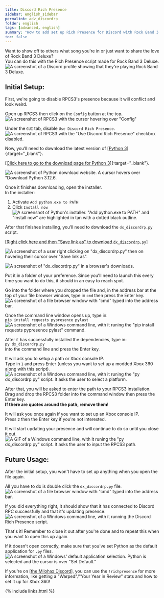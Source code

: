 ```yaml
---
title: Discord Rich Presence
sidebar: english_sidebar
permalink: adv_discordrp
folder: english
tags: [advanced, english]
summary: "How to add set up Rich Presence for Discord with Rock Band 3 Deluxe."
toc: false
---
```


Want to show off to others what song you're in or just want to share the love of Rock Band 3 Deluxe?  
You can do this with the Rich Presence script made for Rock Band 3 Deluxe.  
![A screenshot of a Discord profile showing that they're playing Rock Band 3 Deluxe.](https://rb3pc.milohax.org/images/xtra/rpc/discordrp.png "Discord Rich Presence")

## Initial Setup:

First, we're going to disable RPCS3's presence because it will conflict and look weird.

Open up RPCS3 then click on the `Config` button at the top.  
![A screenshot of RPCS3 with the cursor hovering over "Config"](https://rb3pc.milohax.org/images/xtra/rpc/rpcs3config.png "RPCS3")

Under the `GUI` tab, disable `Use Discord Rich Presence`.  
![A screenshot of RPCS3 with the "Use Discord Rich Presence" checkbox disabled.](https://rb3pc.milohax.org/images/xtra/rpc/rpcs3drpoff.png "RPCS3: Settings")

Now, you'll need to download the latest version of [[Python 3]](https://www.python.org/downloads/){:target="_blank"}.

[[Click here to go to the download page for Python 3]](https://www.python.org/downloads/){:target="_blank"}.

![A screenshot of Python download website. A cursor hovers over "Download Python 3.12.6.](https://rb3pc.milohax.org/images/xtra/rpc/pydl.png "Python 3.12.6")

Once it finishes downloading, open the installer.  
In the installer:  
1. Activate `Add python.exe to PATH`
2. Click `Install now`  
![A screenshot of Python's installer. "Add python.exe to PATH" and "Install now" are highlighted in tan with a dotted black outline.](https://rb3pc.milohax.org/images/xtra/rpc/pyinstall.png "Python 3.12.6")

After that finishes installing, you'll need to download the `dx_discordrp.py` script.

[[Right click here and then "Save link as" to download `dx_discordrp.py`]](https://raw.github.com/hmxmilohax/rock-band-3-deluxe/develop/scripts/dx_discordrp.py)

![A screenshot of a user right clicking on "dx_discordrp.py" then on hovering their cursor over "Save link as".](https://rb3pc.milohax.org/images/xtra/rpc/drpdl.png "Save link as")

![A screenshot of "dx_discordrp.py" in a browser's downloads.](https://rb3pc.milohax.org/images/xtra/rpc/rpcdl.png "dx_discordrp.py")

Put it in a folder of your preference. Since you'll need to launch this every time you want to do this, it should in an easy to reach spot.

Go into the folder where you dropped the file and, in the address bar at the top of your file browser window, type in `cmd` then press the Enter key.  
![A screenshot of a file browser window with "cmd" typed into the address bar.](https://rb3pc.milohax.org/images/xtra/rpc/cmdopen.png "Windows Explorer")

Once the command line window opens up, type in:  
`pip install requests pypresence pylast`  
![A screenshot of a Windows command line, with it runing the "pip install requests pypresence pylast" command.](https://rb3pc.milohax.org/images/xtra/rpc/cmdpip.png "cmd.exe")

After it has successfully installed the dependencies, type in:  
`py dx_discordrp.py`  
into the command line and press the Enter key.  

It will ask you to setup a path or Xbox console IP.  
Type in `1` and press Enter (unless you want to set up a modded Xbox 360 along with this script).  
![A screenshot of a Windows command line, with it runing the "py dx_discordrp.py" script. It asks the user to select a platform.](https://rb3pc.milohax.org/images/xtra/rpc/cmddrp.png "cmd.exe")

After that, you will be asked to enter the path to your RPCS3 installation.  
Drag and drop the RPCS3 folder into the command window then press the Enter key.  
**If there are quotes around the path, remove them!**  

It will ask you once again if you want to set up an Xbox console IP.  
Press `2` then the Enter key if you're not interested.

It will start updating your presence and will continue to do so until you close it out.  
![A GIF of a Windows command line, with it runing the "py dx_discordrp.py" script. It asks the user to input the RPCS3 path.](https://rb3pc.milohax.org/images/xtra/rpc/cmdinit.gif "cmd.exe")

## Future Usage:

After the initial setup, you won't have to set up anything when you open the file again.

All you have to do is double click the `dx_discordrp.py` file.  
![A screenshot of a file browser window with "cmd" typed into the address bar.](https://rb3pc.milohax.org/images/xtra/rpc/pyopen.png "Windows Explorer")

If you did everything right, it should show that it has connected to Discord RPC successfully and that it's updating presence.  
![A screenshot of a Windows command line, with it running the Discord Rich Presence script.](https://rb3pc.milohax.org/images/xtra/rpc/pyrun.png "cmd.exe")

That's it! Remember to close it out after you're done and to repeat this when you want to open this up again.

If it doesn't open correctly, make sure that you've set Python as the default application for `.py` files.  
![A screenshot of a Windows' default application selection. Python is selected and the cursor is over "Set Default."](https://rb3pc.milohax.org/images/xtra/rpc/pyrun.png "cmd.exe")

If you're on [[the Milohax Discord]](https://discord.gg/milohax), you can use the `!richpresence` for more information, like getting a "Warped"/"Your Year in Review" stats and how to set it up for Xbox 360!

{% include links.html %}